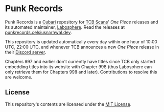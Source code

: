# Punk Records

Punk Records is a [Cubari](https://cubari.moe) repository for [TCB Scans](https://tcbscans.com)' _One Piece_ releases
and its automated maintainer, [Labosphere](labosphere). Read the releases
at [punkrecords.celsiusnarhwal.dev](https://punkrecords.celsiusnarhwal.dev).

This repository is updated automatically every day within one hour of 10:00 UTC, 22:00 UTC, and whenever TCB announces a new *One Piece* release in their [Discord server](https://discord.gg/tcbscans).

Chapters 997 and earlier don't currently have titles since TCB only started embedding titles into its website with
Chapter 998 (thus Labosphere can only retrieve them for Chapters 998 and later).
Contributions to resolve this are welcome.

## License

This repository's contents are licensed under the [MIT License](LICENSE.md).
